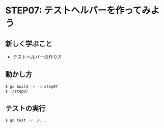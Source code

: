 # STEP07: テストヘルパーを作ってみよう

## 新しく学ぶこと

* テストヘルパーの作り方

## 動かし方

```sh
$ go build -v -o step07
$ ./step07
```

## テストの実行

```sh
$ go test -v ./...
```
